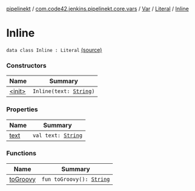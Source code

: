 [pipelinekt](../../../../index.md) / [com.code42.jenkins.pipelinekt.core.vars](../../../index.md) / [Var](../../index.md) / [Literal](../index.md) / [Inline](./index.md)

# Inline

`data class Inline : Literal` [(source)](https://github.com/code42/pipelinekt/tree/master/core/src/main/kotlin/com/code42/jenkins/pipelinekt/core/vars/Var.kt#L42)

### Constructors

| Name | Summary |
|---|---|
| [&lt;init&gt;](-init-.md) | `Inline(text: `[`String`](https://kotlinlang.org/api/latest/jvm/stdlib/kotlin/-string/index.html)`)` |

### Properties

| Name | Summary |
|---|---|
| [text](text.md) | `val text: `[`String`](https://kotlinlang.org/api/latest/jvm/stdlib/kotlin/-string/index.html) |

### Functions

| Name | Summary |
|---|---|
| [toGroovy](to-groovy.md) | `fun toGroovy(): `[`String`](https://kotlinlang.org/api/latest/jvm/stdlib/kotlin/-string/index.html) |
